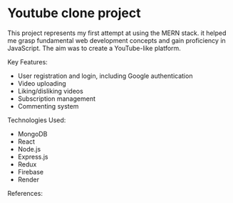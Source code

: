 # Youtube clone project

This project represents my first attempt at using the MERN stack. it helped me grasp fundamental web development concepts and gain proficiency in JavaScript. The aim was to create a YouTube-like platform.

Key Features:
- User registration and login, including Google authentication
- Video uploading
- Liking/disliking videos
- Subscription management
- Commenting system

Technologies Used:
- MongoDB
- React
- Node.js
- Express.js
- Redux
- Firebase
- Render

References:
